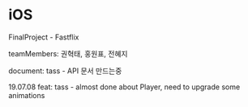 # iOS
FinalProject - Fastflix

teamMembers: 권혁태, 홍원표, 전혜지 

document: tass - API 문서 만드는중

19.07.08  feat: tass - almost done about Player, need to upgrade some animations
